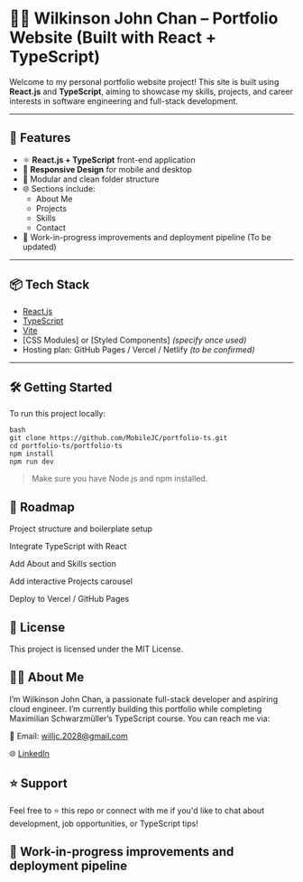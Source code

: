 # 👨‍💻 Wilkinson John Chan – Portfolio Website (Built with React + TypeScript)

Welcome to my personal portfolio website project! This site is built using **React.js** and **TypeScript**, aiming to showcase my skills, projects, and career interests in software engineering and full-stack development.

---

## 🚀 Features

- ⚛️ **React.js + TypeScript** front-end application
- 📱 **Responsive Design** for mobile and desktop
- 🧩 Modular and clean folder structure
- 🌐 Sections include:
  - About Me
  - Projects
  - Skills
  - Contact
- 🧪 Work-in-progress improvements and deployment pipeline (To be updated)

---

## 📦 Tech Stack

- [React.js](https://reactjs.org/)
- [TypeScript](https://www.typescriptlang.org/)
- [Vite](https://vitejs.dev/)
- [CSS Modules] or [Styled Components] *(specify once used)*
- Hosting plan: GitHub Pages / Vercel / Netlify *(to be confirmed)*

---

## 🛠 Getting Started

To run this project locally:

```
bash
git clone https://github.com/MobileJC/portfolio-ts.git
cd portfolio-ts/portfolio-ts
npm install
npm run dev
```

>Make sure you have Node.js and npm installed.

## 🎯 **Roadmap**
 Project structure and boilerplate setup

 Integrate TypeScript with React

 Add About and Skills section

 Add interactive Projects carousel

 Deploy to Vercel / GitHub Pages

## 📌 **License**
This project is licensed under the MIT License.

## 🙋‍♂️ **About Me**
I’m Wilkinson John Chan, a passionate full-stack developer and aspiring cloud engineer. I’m currently building this portfolio while completing Maximilian Schwarzmüller’s TypeScript course.
You can reach me via:

📧 Email: willjc.2028@gmail.com

🌐 [LinkedIn](https://www.linkedin.com/in/wilkinson-john-chan-406772270/)

## ⭐️ **Support**
Feel free to ⭐️ this repo or connect with me if you'd like to chat about development, job opportunities, or TypeScript tips!

## 🧪 Work-in-progress improvements and deployment pipeline
